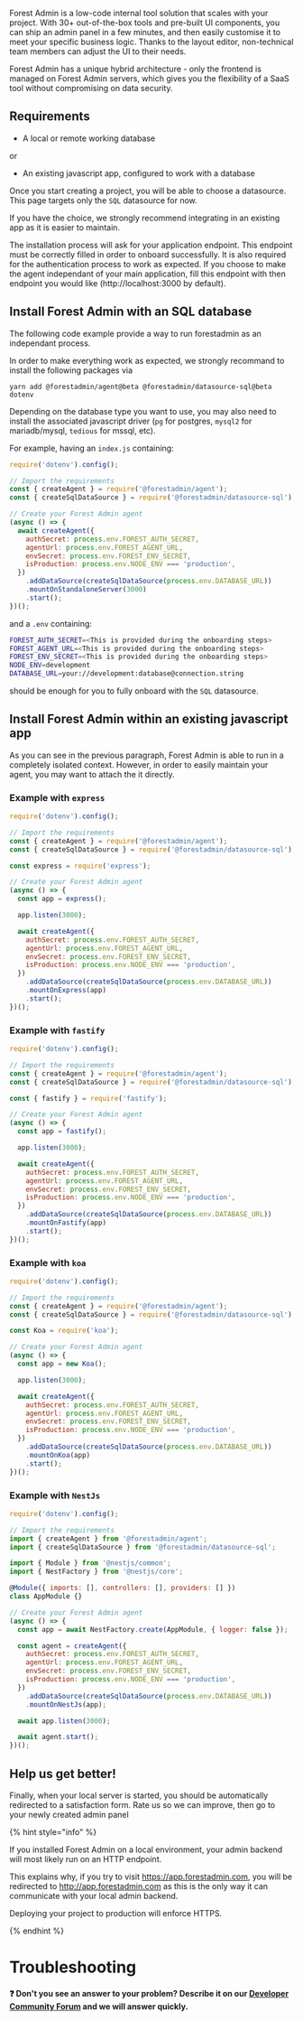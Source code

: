 Forest Admin is a low-code internal tool solution that scales with your project. With 30+ out-of-the-box tools and pre-built UI components, you can ship an admin panel in a few minutes, and then easily customise it to meet your specific business logic. Thanks to the layout editor, non-technical team members can adjust the UI to their needs.

Forest Admin has a unique hybrid architecture - only the frontend is managed on Forest Admin servers, which gives you the flexibility of a SaaS tool without compromising on data security.

## Requirements

- A local or remote working database

or

- An existing javascript app, configured to work with a database

Once you start creating a project, you will be able to choose a datasource. This page targets only the `SQL` datasource for now.

If you have the choice, we strongly recommend integrating in an existing app as it is easier to maintain.

The installation process will ask for your application endpoint. This endpoint must be correctly filled in order to onboard successfully. It is also required for the authentication process to work as expected. If you choose to make the agent independant of your main application, fill this endpoint with then endpoint you would like (http://localhost:3000 by default).

## Install Forest Admin with an SQL database

The following code example provide a way to run forestadmin as an independant process.

In order to make everything work as expected, we strongly recommand to install the following packages via

`yarn add @forestadmin/agent@beta @forestadmin/datasource-sql@beta dotenv`

Depending on the database type you want to use, you may also need to install the associated javascript driver (`pg` for postgres, `mysql2` for mariadb/mysql, `tedious` for mssql, etc).

For example, having an `index.js` containing:

```javascript
require('dotenv').config();

// Import the requirements
const { createAgent } = require('@forestadmin/agent');
const { createSqlDataSource } = require('@forestadmin/datasource-sql');

// Create your Forest Admin agent
(async () => {
  await createAgent({
    authSecret: process.env.FOREST_AUTH_SECRET,
    agentUrl: process.env.FOREST_AGENT_URL,
    envSecret: process.env.FOREST_ENV_SECRET,
    isProduction: process.env.NODE_ENV === 'production',
  })
    .addDataSource(createSqlDataSource(process.env.DATABASE_URL))
    .mountOnStandaloneServer(3000)
    .start();
})();
```

and a `.env` containing:

```bash
FOREST_AUTH_SECRET=<This is provided during the onboarding steps>
FOREST_AGENT_URL=<This is provided during the onboarding steps>
FOREST_ENV_SECRET=<This is provided during the onboarding steps>
NODE_ENV=development
DATABASE_URL=your://development:database@connection.string
```

should be enough for you to fully onboard with the `SQL` datasource.

## Install Forest Admin within an existing javascript app

As you can see in the previous paragraph, Forest Admin is able to run in a completely isolated context. However, in order to easily maintain your agent, you may want to attach the it directly.

### Example with `express`

```javascript
require('dotenv').config();

// Import the requirements
const { createAgent } = require('@forestadmin/agent');
const { createSqlDataSource } = require('@forestadmin/datasource-sql');

const express = require('express');

// Create your Forest Admin agent
(async () => {
  const app = express();

  app.listen(3000);

  await createAgent({
    authSecret: process.env.FOREST_AUTH_SECRET,
    agentUrl: process.env.FOREST_AGENT_URL,
    envSecret: process.env.FOREST_ENV_SECRET,
    isProduction: process.env.NODE_ENV === 'production',
  })
    .addDataSource(createSqlDataSource(process.env.DATABASE_URL))
    .mountOnExpress(app)
    .start();
})();
```

### Example with `fastify`

```javascript
require('dotenv').config();

// Import the requirements
const { createAgent } = require('@forestadmin/agent');
const { createSqlDataSource } = require('@forestadmin/datasource-sql');

const { fastify } = require('fastify');

// Create your Forest Admin agent
(async () => {
  const app = fastify();

  app.listen(3000);

  await createAgent({
    authSecret: process.env.FOREST_AUTH_SECRET,
    agentUrl: process.env.FOREST_AGENT_URL,
    envSecret: process.env.FOREST_ENV_SECRET,
    isProduction: process.env.NODE_ENV === 'production',
  })
    .addDataSource(createSqlDataSource(process.env.DATABASE_URL))
    .mountOnFastify(app)
    .start();
})();
```

### Example with `koa`

```javascript
require('dotenv').config();

// Import the requirements
const { createAgent } = require('@forestadmin/agent');
const { createSqlDataSource } = require('@forestadmin/datasource-sql');

const Koa = require('koa');

// Create your Forest Admin agent
(async () => {
  const app = new Koa();

  app.listen(3000);

  await createAgent({
    authSecret: process.env.FOREST_AUTH_SECRET,
    agentUrl: process.env.FOREST_AGENT_URL,
    envSecret: process.env.FOREST_ENV_SECRET,
    isProduction: process.env.NODE_ENV === 'production',
  })
    .addDataSource(createSqlDataSource(process.env.DATABASE_URL))
    .mountOnKoa(app)
    .start();
})();
```

### Example with `NestJs`

```javascript
require('dotenv').config();

// Import the requirements
import { createAgent } from '@forestadmin/agent';
import { createSqlDataSource } from '@forestadmin/datasource-sql';

import { Module } from '@nestjs/common';
import { NestFactory } from '@nestjs/core';

@Module({ imports: [], controllers: [], providers: [] })
class AppModule {}

// Create your Forest Admin agent
(async () => {
  const app = await NestFactory.create(AppModule, { logger: false });

  const agent = createAgent({
    authSecret: process.env.FOREST_AUTH_SECRET,
    agentUrl: process.env.FOREST_AGENT_URL,
    envSecret: process.env.FOREST_ENV_SECRET,
    isProduction: process.env.NODE_ENV === 'production',
  })
    .addDataSource(createSqlDataSource(process.env.DATABASE_URL))
    .mountOnNestJs(app);

  await app.listen(3000);

  await agent.start();
})();
```

## Help us get better!

Finally, when your local server is started, you should be automatically redirected to a satisfaction form. Rate us so we can improve, then go to your newly created admin panel

{% hint style="info" %}

If you installed Forest Admin on a local environment, your admin backend will most likely run on an HTTP endpoint.

This explains why, if you try to visit https://app.forestadmin.com, you will be redirected to http://app.forestadmin.com as this is the only way it can communicate with your local admin backend.

Deploying your project to production will enforce HTTPS.

{% endhint %}

# Troubleshooting

#### ❓ Don't you see an answer to your problem? Describe it on our [Developer Community Forum](https://community.forestadmin.com) and we will answer quickly.
